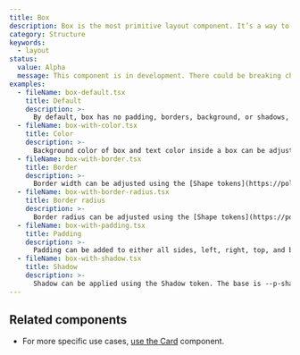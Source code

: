 ```yaml
---
title: Box
description: Box is the most primitive layout component. It’s a way to access Polaris design tokens.
category: Structure
keywords:
  - layout
status:
  value: Alpha
  message: This component is in development. There could be breaking changes made to it in a non-major release of Polaris. Please use with caution.
examples:
  - fileName: box-default.tsx
    title: Default
    description: >-
      By default, box has no padding, borders, background, or shadows, and border radius is set to zero.
  - fileName: box-with-color.tsx
    title: Color
    description: >-
      Background color of box and text color inside a box can be adjusted using the [Color tokens](http://localhost:3000/tokens/colors).
  - fileName: box-with-border.tsx
    title: Border
    description: >-
      Border width can be adjusted using the [Shape tokens](https://polaris.shopify.com/tokens/shape), and a subset of tokens allows different types of border.
  - fileName: box-with-border-radius.tsx
    title: Border radius
    description: >-
      Border radius can be adjusted using the [Shape tokens](https://polaris.shopify.com/tokens/shape).
  - fileName: box-with-padding.tsx
    title: Padding
    description: >-
      Padding can be added to either all sides, left, right, top, and bottom, using the [Spacing tokens](http://localhost:3000/tokens/spacing).
  - fileName: box-with-shadow.tsx
    title: Shadow
    description: >-
      Shadow can be applied using the Shadow token. The base is --p-shadow-base.
---
```


## Related components

- For more specific use cases, [use the Card](https://polaris.shopify.com/components/card) component.
